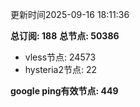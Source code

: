 更新时间2025-09-16 18:11:36

**总订阅: 188**
**总节点: 50386**
- vless节点: 24573
- hysteria2节点: 22

**google ping有效节点: 449**
